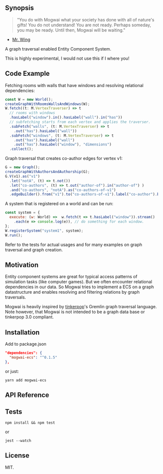 ## Synopsis
> "You do with Mogwai what your society has done with all of nature's gifts! You do not understand! You are not ready. Perhaps someday, you may be ready. Until then, Mogwai will be waiting."
- [Mr. Wing](http://gremlins.wikia.com/wiki/Mr._Wing)

A graph traversal enabled Entity Component System.

This is highly experimental, I would not use this if I where you!

## Code Example
Fetching rooms with walls that have windows and resolving relational dependencies:
```javascript
const W = new World();
createGraphWithRoomsWallsAndWindows(W);
W.fetch((t: M.VertexTraverser) => t
  // rooms with windows
  .hasLabel("window").in().hasLabel("wall").in("has"))
  // subfetching starts from each vertex and applies the traverser.
  .subFetch("walls", (t: M.VertexTraverser) => t
    .out("has").hasLabel("wall"))
  .subFetch("windows", (t: M.VertexTraverser) => t
    .out("has").hasLabel("wall")
    .out("has").hasLabel("window"), "dimensions")
  .collect();
```
Graph traversal that creates co-author edges for vertex v1:
```javascript
G = new Graph();
createGraphWithAuthorsAndAuthorship(G);
G.V(v1).as("v1")
  .let("notA", (t) => t.not())
  .let("co-authors", (t) => t.out("author-of").in("author-of") )
  .and("co-authors", "notA").as("co-authors-of-v1")
  .edgeBuilder().from("v1").to("co-authors-of-v1").label("co-author").build();
```
A system that is registered on a world and can be run:
```javascript
const system = {
  execute: (w: World) =>  w.fetch(t => t.hasLabel("window")).stream()
    .each(e => console.log(e)), // do something for each window.
};
W.registerSystem("system1", system);
W.run();
```
Refer to the tests for actual usages and for many examples on graph traversal and graph creation.

## Motivation

Entity component systems are great for typical access patterns of simulation tasks (like computer games). But we often encounter relational dependencies in our data. So Mogwai tries to implement a ECS on a graph datastructure and enables resolving and filtering relations by graph traversals.

Mogwai is heavily inspired by [tinkerpop](http://tinkerpop.apache.org/)'s Gremlin graph traversal language. Note however, that Mogwai is not intended to be a graph data base or tinkerpop 3.0 compliant.

## Installation

Add to package.json
```json
"dependencies": {
  "mogwai-ecs": "^0.1.5"
},
```
or just:
```
yarn add mogwai-ecs
```

## API Reference



## Tests

```
npm install && npm test
```
or
```
jest --watch
```

## License

MIT.

